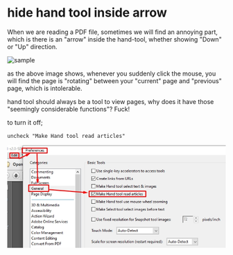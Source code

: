 ---
---

# hide hand tool inside arrow

When we are reading a PDF file, sometimes we will find an annoying part, which is there is an "arrow" inside the hand-tool, whether showing "Down" or "Up" direction.

![sample](file/sample-hand-tool-arrow.jpg)

as the above image shows, whenever you suddenly click the mouse, you will find the page is "rotating" between your "current" page and "previous" page, which is intolerable.

hand tool should always be a tool to view pages, why does it have those "seemingly considerable functions"? Fuck!

to turn it off;

```
uncheck "Make Hand tool read articles"
```

![solution](file/acrobat-hand-tool-arrow.jpg)


